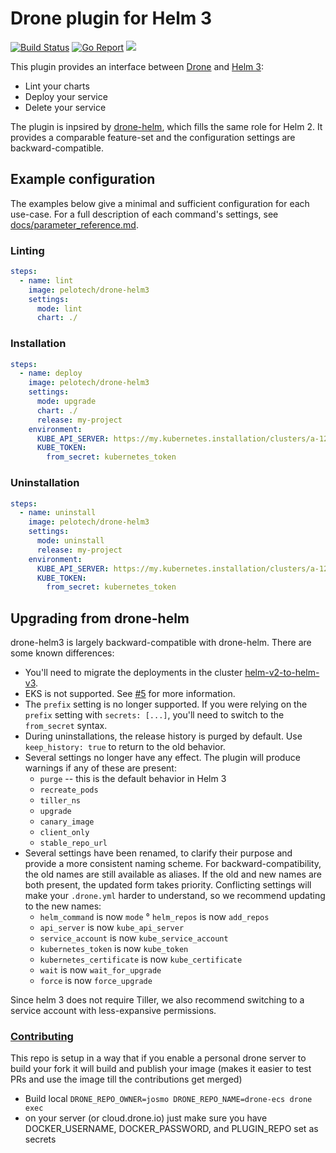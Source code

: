 # Drone plugin for Helm 3

[![Build Status](https://cloud.drone.io/api/badges/pelotech/drone-helm3/status.svg)](https://cloud.drone.io/pelotech/drone-helm3)
[![Go Report](https://goreportcard.com/badge/github.com/pelotech/drone-helm3)](https://goreportcard.com/report/github.com/pelotech/drone-helm3)
[![](https://images.microbadger.com/badges/image/pelotech/drone-helm3.svg)](https://microbadger.com/images/pelotech/drone-helm3 "Get your own image badge on microbadger.com")

This plugin provides an interface between [Drone](https://drone.io/) and [Helm 3](https://github.com/kubernetes/helm):

* Lint your charts
* Deploy your service
* Delete your service

The plugin is inpsired by [drone-helm](https://github.com/ipedrazas/drone-helm), which fills the same role for Helm 2. It provides a comparable feature-set and the configuration settings are backward-compatible.

## Example configuration

The examples below give a minimal and sufficient configuration for each use-case. For a full description of each command's settings, see [docs/parameter_reference.md](docs/parameter_reference.md).

### Linting

```yaml
steps:
  - name: lint
    image: pelotech/drone-helm3
    settings:
      mode: lint
      chart: ./
```

### Installation

```yaml
steps:
  - name: deploy
    image: pelotech/drone-helm3
    settings:
      mode: upgrade
      chart: ./
      release: my-project
    environment:
      KUBE_API_SERVER: https://my.kubernetes.installation/clusters/a-1234
      KUBE_TOKEN:
        from_secret: kubernetes_token
```

### Uninstallation

```yaml
steps:
  - name: uninstall
    image: pelotech/drone-helm3
    settings:
      mode: uninstall
      release: my-project
    environment:
      KUBE_API_SERVER: https://my.kubernetes.installation/clusters/a-1234
      KUBE_TOKEN:
        from_secret: kubernetes_token
```

## Upgrading from drone-helm

drone-helm3 is largely backward-compatible with drone-helm. There are some known differences:

* You'll need to migrate the deployments in the cluster [helm-v2-to-helm-v3](https://helm.sh/blog/migrate-from-helm-v2-to-helm-v3/).
* EKS is not supported. See [#5](https://github.com/pelotech/drone-helm3/issues/5) for more information.
* The `prefix` setting is no longer supported. If you were relying on the `prefix` setting with `secrets: [...]`, you'll need to switch to the `from_secret` syntax.
* During uninstallations, the release history is purged by default. Use `keep_history: true` to return to the old behavior.
* Several settings no longer have any effect. The plugin will produce warnings if any of these are present:
    * `purge` -- this is the default behavior in Helm 3
    * `recreate_pods`
    * `tiller_ns`
    * `upgrade`
    * `canary_image`
    * `client_only`
    * `stable_repo_url`
* Several settings have been renamed, to clarify their purpose and provide a more consistent naming scheme. For backward-compatibility, the old names are still available as aliases. If the old and new names are both present, the updated form takes priority. Conflicting settings will make your `.drone.yml` harder to understand, so we recommend updating to the new names:
    * `helm_command` is now `mode`
    ° `helm_repos` is now `add_repos`
    * `api_server` is now `kube_api_server`
    * `service_account` is now `kube_service_account`
    * `kubernetes_token` is now `kube_token`
    * `kubernetes_certificate` is now `kube_certificate`
    * `wait` is now `wait_for_upgrade`
    * `force` is now `force_upgrade`

Since helm 3 does not require Tiller, we also recommend switching to a service account with less-expansive permissions.

### [Contributing](docs/contributing.md)

This repo is setup in a way that if you enable a personal drone server to build your fork it will
 build and publish your image (makes it easier to test PRs and use the image till the contributions get merged)

* Build local ```DRONE_REPO_OWNER=josmo DRONE_REPO_NAME=drone-ecs drone exec```
* on your server (or cloud.drone.io) just make sure you have DOCKER_USERNAME, DOCKER_PASSWORD, and PLUGIN_REPO set as secrets

